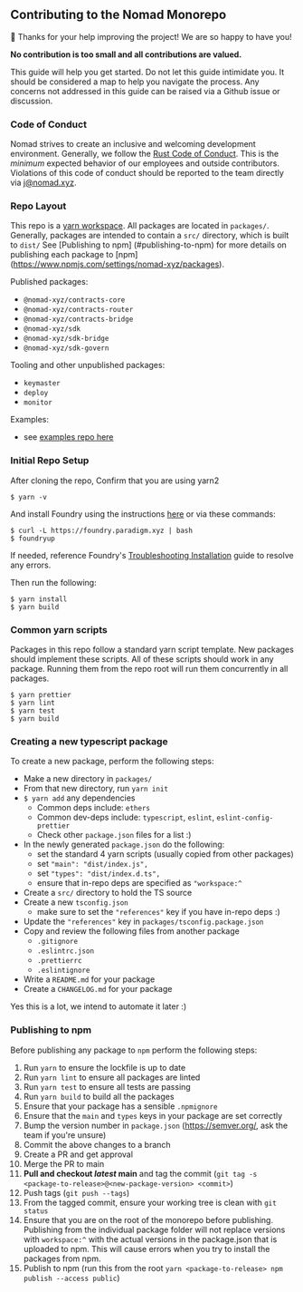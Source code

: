## Contributing to the Nomad Monorepo

🎈 Thanks for your help improving the project! We are so happy to have you!

**No contribution is too small and all contributions are valued.**

This guide will help you get started. Do not let this guide intimidate you. It
should be considered a map to help you navigate the process. Any concerns not
addressed in this guide can be raised via a Github issue or
discussion.

### Code of Conduct

Nomad strives to create an inclusive and welcoming development environment.
Generally, we follow the
[Rust Code of Conduct](https://www.rust-lang.org/policies/code-of-conduct).
This is the _minimum_ expected behavior of our employees and outside
contributors. Violations of this code of conduct should be reported to the team
directly via [j@nomad.xyz](mailto:j@nomad.xyz).

### Repo Layout

This repo is a [yarn workspace](https://yarnpkg.com/features/workspaces). All
packages are located in `packages/`. Generally, packages are intended to
contain a `src/` directory, which is built to `dist/` See [Publishing to npm]
(#publishing-to-npm) for more details on publishing each package to [npm]
(https://www.npmjs.com/settings/nomad-xyz/packages).

Published packages:

- `@nomad-xyz/contracts-core`
- `@nomad-xyz/contracts-router`
- `@nomad-xyz/contracts-bridge`
- `@nomad-xyz/sdk`
- `@nomad-xyz/sdk-bridge`
- `@nomad-xyz/sdk-govern`

Tooling and other unpublished packages:

- `keymaster`
- `deploy`
- `monitor`

Examples:

- see [examples repo here](https://github.com/nomad-xyz/examples)

### Initial Repo Setup

After cloning the repo, Confirm that you are using yarn2

```
$ yarn -v
```

And install Foundry using the instructions
[here](https://book.getfoundry.sh/getting-started/installation.html) or via
these commands:

```
$ curl -L https://foundry.paradigm.xyz | bash
$ foundryup
```

If needed, reference Foundry's [Troubleshooting Installation](https://github.com/foundry-rs/foundry#troubleshooting-installation) guide to resolve any errors.

Then run the following:

```
$ yarn install
$ yarn build
```

### Common yarn scripts

Packages in this repo follow a standard yarn script template. New packages
should implement these scripts. All of these scripts should work in any
package. Running them from the repo root will run them concurrently in all
packages.

```
$ yarn prettier
$ yarn lint
$ yarn test
$ yarn build
```

### Creating a new typescript package

To create a new package, perform the following steps:

- Make a new directory in `packages/`
- From that new directory, run `yarn init`
- `$ yarn add` any dependencies
  - Common deps include: `ethers`
  - Common dev-deps include: `typescript`, `eslint`, `eslint-config-prettier`
  - Check other `package.json` files for a list :)
- In the newly generated `package.json` do the following:
  - set the standard 4 yarn scripts (usually copied from other packages)
  - set `"main": "dist/index.js",`
  - set `"types": "dist/index.d.ts",`
  - ensure that in-repo deps are specified as `"workspace:^`
- Create a `src/` directory to hold the TS source
- Create a new `tsconfig.json`
  - make sure to set the `"references"` key if you have in-repo deps :)
- Update the `"references"` key in `packages/tsconfig.package.json`
- Copy and review the following files from another package
  - `.gitignore`
  - `.eslintrc.json`
  - `.prettierrc`
  - `.eslintignore`
- Write a `README.md` for your package
- Create a `CHANGELOG.md` for your package

Yes this is a lot, we intend to automate it later :)

### Publishing to npm

Before publishing any package to `npm` perform the following steps:

1. Run `yarn` to ensure the lockfile is up to date
2. Run `yarn lint` to ensure all packages are linted
3. Run `yarn test` to ensure all tests are passing
4. Run `yarn build` to build all the packages
5. Ensure that your package has a sensible `.npmignore`
6. Ensure that the `main` and `types` keys in your package are set correctly
7. Bump the version number in `package.json` (https://semver.org/, ask the team if you're unsure)
8. Commit the above changes to a branch
9. Create a PR and get approval
10. Merge the PR to main
11. **Pull and checkout _latest_ main** and tag the commit (`git tag -s <package-to-release>@<new-package-version> <commit>`)
12. Push tags (`git push --tags`)
13. From the tagged commit, ensure your working tree is clean with `git status`
14. Ensure that you are on the root of the monorepo before publishing. Publishing from the individual package folder will not replace versions with `workspace:^` with the actual versions in the package.json that is uploaded to npm. This will cause errors when you try to install the packages from npm.
15. Publish to npm (run this from the root `yarn <package-to-release> npm publish --access public`)

